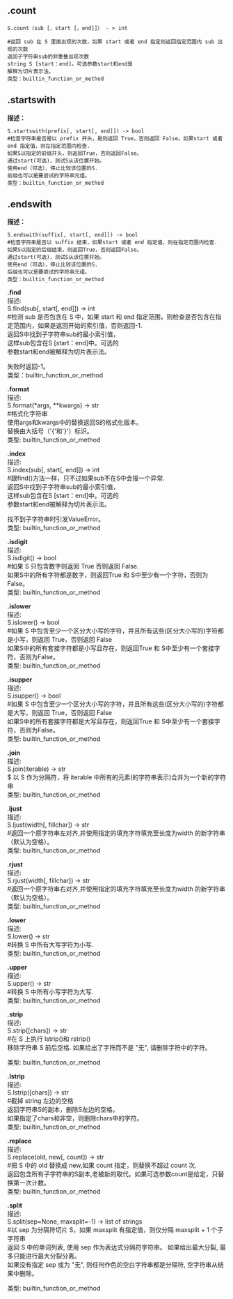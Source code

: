 
**.count**   
------
```
S.count（sub [，start [，end]]） - > int 

#返回 sub 在 S 里面出现的次数，如果 start 或者 end 指定则返回指定范围内 sub 出现的次数  
返回子字符串sub的非重叠出现次数  
string S [start：end]。可选参数start和end是  
解释为切片表示法。  
类型：builtin_function_or_method  
```


**.startswith**  
------
**描述：**
```
S.startswith(prefix[, start[, end]]) -> bool  
#检查字符串是否是以 prefix 开头，是则返回 True，否则返回 False。如果start 或者 end 指定值，则在指定范围内检查.  
如果S以指定的前缀开头，则返回True，否则返回False。  
通过start(可选)，测试S从该位置开始。  
使用end（可选），停止比较该位置的S.  
前缀也可以是要尝试的字符串元组。  
类型：builtin_function_or_method  
```
**.endswith**   
------
**描述：**
```  
S.endswith(suffix[, start[, end]]) -> bool   
#检查字符串是否以 suffix 结束，如果start 或者 end 指定值，则在指定范围内检查.     
如果S以指定的后缀结束，则返回True，否则返回False。   
通过start(可选)，测试S从该位置开始。   
使用end（可选），停止比较该位置的S.   
后缀也可以是要尝试的字符串元组。   
类型：builtin_function_or_method   
```
**.find**    
描述:   
S.find(sub[, start[, end]]) -> int   
#检测 sub 是否包含在 S 中，如果 start 和 end 指定范围，则检查是否包含在指定范围内，如果是返回开始的索引值，否则返回-1.   
返回S中找到子字符串sub的最小索引值，   
这样sub包含在S [start：end]中。可选的   
参数start和end被解释为切片表示法。   

失败时返回-1。  
类型：builtin_function_or_method  

**.format**    
描述:  
S.format(*args, **kwargs) -> str  
#格式化字符串  
使用args和kwargs中的替换返回S的格式化版本。  
替换由大括号（'{'和'}'）标识。  
类型:      builtin_function_or_method  

**.index**    
描述:  
S.index(sub[, start[, end]]) -> int  
#跟find()方法一样，只不过如果sub不在S中会报一个异常.  
返回S中找到子字符串sub的最小索引值，  
这样sub包含在S [start：end]中。可选的  
参数start和end被解释为切片表示法。  

找不到子字符串时引发ValueError。  
类型:      builtin_function_or_method  

**.isdigit**    
描述:  
S.isdigit() -> bool  
#如果 S 只包含数字则返回 True 否则返回 False.  
如果S中的所有字符都是数字，则返回True 和 S中至少有一个字符，否则为False。  
类型:      builtin_function_or_method  

**.islower**    
描述:  
S.islower() -> bool  
#如果 S 中包含至少一个区分大小写的字符，并且所有这些(区分大小写的)字符都是小写，则返回 True，否则返回 False  
如果S中的所有套接字符都是小写且存在，则返回True 和 S中至少有一个套接字符，否则为False。  
类型:      builtin_function_or_method  

**.isupper**    
描述:  
S.isupper() -> bool  
#如果 S 中包含至少一个区分大小写的字符，并且所有这些(区分大小写的)字符都是大写，则返回 True，否则返回 False  
如果S中的所有套接字符都是大写且存在，则返回True 和 S中至少有一个套接字符，否则为False。  
类型:      builtin_function_or_method  

**.join**    
描述:  
S.join(iterable) -> str  
$ 以 S 作为分隔符，将 iterable 中所有的元素(的字符串表示)合并为一个新的字符串  
类型:      builtin_function_or_method  

.**ljust**    
描述:  
S.ljust(width[, fillchar]) -> str  
#返回一个原字符串左对齐,并使用指定的填充字符填充至长度为width 的新字符串（默认为空格）。  
类型:      builtin_function_or_method  

.**rjust**  
描述:  
S.rjust(width[, fillchar]) -> str  
#返回一个原字符串右对齐,并使用指定的填充字符填充至长度为width 的新字符串（默认为空格）。  
类型:      builtin_function_or_method  

**.lower**    
描述:  
S.lower() -> str  
#转换 S 中所有大写字符为小写.  
类型:      builtin_function_or_method  

**.upper**    
描述:  
S.upper() -> str  
#转换 S 中所有小写字符为大写.  
类型:      builtin_function_or_method  

**.strip**    
描述:  
S.strip([chars]) -> str  
#在 S 上执行 lstrip()和 rstrip()  
移除字符串 S 前后空格. 如果给出了字符而不是 "无", 请删除字符中的字符。  

类型:      builtin_function_or_method  

**.lstrip**   
描述:  
S.lstrip([chars]) -> str  
#截掉 string 左边的空格  
返回字符串S的副本，删除S左边的空格。  
如果指定了chars和非空，则删除chars中的字符。  
类型:      builtin_function_or_method  

**.replace**   
描述:  
S.replace(old, new[, count]) -> str  
#把 S 中的 old 替换成 new,如果 count 指定，则替换不超过 count 次.  
返回包含所有子字符串的S副本,老被新的取代。如果可选参数count是给定，只替换第一次计数。  
类型:      builtin_function_or_method  

**.split**    
描述:  
S.split(sep=None, maxsplit=-1) -> list of strings  
#以 sep 为分隔符切片 S，如果 maxsplit 有指定值，则仅分隔 maxsplit + 1 个子字符串  
返回 S 中的单词列表, 使用 sep 作为表达式分隔符字符串。 如果给出最大分裂, 最多只能进行最大分裂分离。  
如果没有指定 sep 或为 "无", 则任何作色的空白字符串都是分隔符, 空字符串从结果中删除。  

类型:      builtin_function_or_method  
